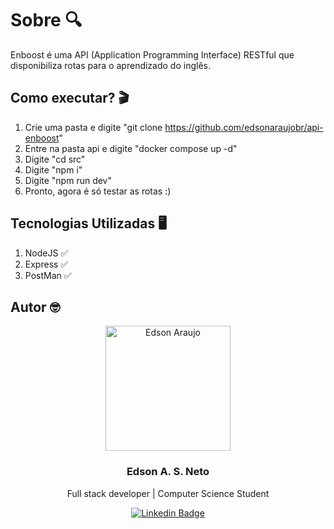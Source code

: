 # Sobre 🔍

Enboost é uma API (Application Programming Interface) RESTful que disponibiliza rotas para o aprendizado do inglês.

## Como executar? 🎬

1. Crie uma pasta e digite "git clone https://github.com/edsonaraujobr/api-enboost"
2. Entre na pasta api e digite "docker compose up -d"
3. Digite "cd src"
4. Digite "npm i"
5. Digite "npm run dev"
6. Pronto, agora é só testar as rotas :)

## Tecnologias Utilizadas 🖥

1. NodeJS ✅
2. Express ✅
3. PostMan ✅

## Autor 🤓

<p align="center">
  <img width="200px" alt="Edson Araujo" title="Edson Araujo" src="https://avatars.githubusercontent.com/u/137104822?v=4" />

  <h3 align="center">Edson A. S. Neto</h3>

  <p align="center">
    Full stack developer | Computer Science Student
  </p>
</p>

<div align="center">

[![Linkedin Badge](https://img.shields.io/badge/-LinkedIn-1f6feb?style=flat-square&logo=Linkedin&logoColor=white&link=https://www.linkedin.com/in/vhmarcal/)](https://www.linkedin.com/in/edsonaraujo2003/)

</div>









   





